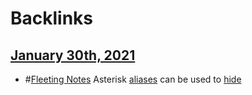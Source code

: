 
# Backlinks
## [January 30th, 2021](<January 30th, 2021.md>)
- #[Fleeting Notes](<Fleeting Notes.md>) Asterisk [aliases](<aliases.md>) can be used to [hide](<hide.md>)

